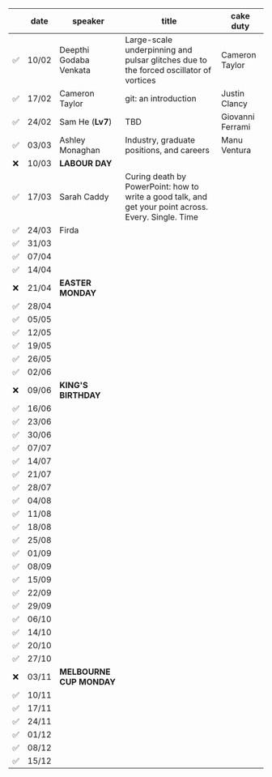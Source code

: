 |       | date  | speaker                       | title                         | cake duty                     |
| ----- | ----- | ----------------------------- | ----------------------------- | ----------------------------- |
| ✅    | 10/02 | Deepthi Godaba Venkata        | Large-scale underpinning and pulsar glitches due to the forced oscillator of vortices | Cameron Taylor                |
| ✅    | 17/02 | Cameron Taylor                | git: an introduction          | Justin Clancy                 |
| ✅    | 24/02 | Sam He              (**Lv7**) | TBD                           | Giovanni Ferrami              |
| ✅    | 03/03 | Ashley Monaghan               | Industry, graduate positions, and careers | Manu Ventura                  |
| ❌    | 10/03 | **LABOUR DAY**                |                               |                               |
| ✅    | 17/03 | Sarah Caddy                   | Curing death by PowerPoint: how to write a good talk, and get your point across. Every. Single. Time  |                               |
| ✅    | 24/03 | Firda                         |                               |                               |
| ✅    | 31/03 |                               |                               |                               |
| ✅    | 07/04 |                               |                               |                               |
| ✅    | 14/04 |                               |                               |                               |
| ❌    | 21/04 | **EASTER MONDAY**             |                               |                               |
| ✅    | 28/04 |                               |                               |                               |
| ✅    | 05/05 |                               |                               |                               |
| ✅    | 12/05 |                               |                               |                               |
| ✅    | 19/05 |                               |                               |                               |
| ✅    | 26/05 |                               |                               |                               |
| ✅    | 02/06 |                               |                               |                               |
| ❌    | 09/06 | **KING'S BIRTHDAY**           |                               |                               |
| ✅    | 16/06 |                               |                               |                               |
| ✅    | 23/06 |                               |                               |                               |
| ✅    | 30/06 |                               |                               |                               |
| ✅    | 07/07 |                               |                               |                               |
| ✅    | 14/07 |                               |                               |                               |
| ✅    | 21/07 |                               |                               |                               |
| ✅    | 28/07 |                               |                               |                               |
| ✅    | 04/08 |                               |                               |                               |
| ✅    | 11/08 |                               |                               |                               |
| ✅    | 18/08 |                               |                               |                               |
| ✅    | 25/08 |                               |                               |                               |
| ✅    | 01/09 |                               |                               |                               |
| ✅    | 08/09 |                               |                               |                               |
| ✅    | 15/09 |                               |                               |                               |
| ✅    | 22/09 |                               |                               |                               |
| ✅    | 29/09 |                               |                               |                               |
| ✅    | 06/10 |                               |                               |                               |
| ✅    | 14/10 |                               |                               |                               |
| ✅    | 20/10 |                               |                               |                               |
| ✅    | 27/10 |                               |                               |                               |
| ❌    | 03/11 | **MELBOURNE CUP MONDAY**      |                               |                               |
| ✅    | 10/11 |                               |                               |                               |
| ✅    | 17/11 |                               |                               |                               |
| ✅    | 24/11 |                               |                               |                               |
| ✅    | 01/12 |                               |                               |                               |
| ✅    | 08/12 |                               |                               |                               |
| ✅    | 15/12 |                               |                               |                               |
